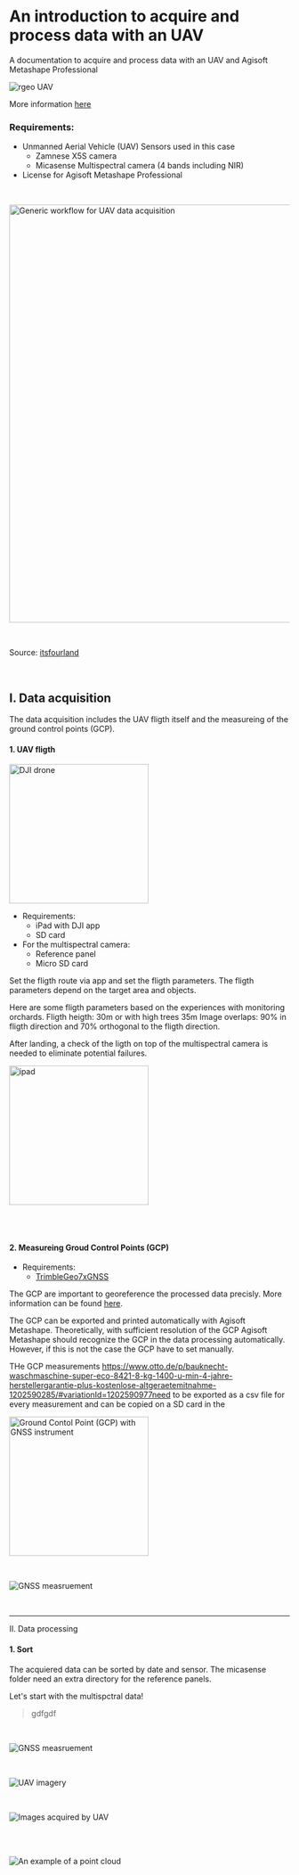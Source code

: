 # An introduction to acquire and process data with an UAV
A documentation to acquire and process data with an UAV and Agisoft Metashape Professional

<img src="images/Image_UAV_rgeo_crop.jpg"
     alt="rgeo UAV"/>






     


More information [here](https://rgeo.de/en/p/streuobst/)

### Requirements:
- Unmanned Aerial Vehicle (UAV)
     Sensors used in this case
     - Zamnese X5S camera
     - Micasense Multispectral camera (4 bands including NIR)
- License for Agisoft Metashape Professional


</br>

<img src="images/its4land_Ggneric-workflow-for-UAV-based-data-acquisition.png"
     alt="Generic workflow for UAV data acquisition" width=750 />



</br>

Source: [itsfourland](https://its4land.com/fly-and-create)

</br>

## I. Data acquisition
The data acquisition includes the UAV fligth itself and the measureing of the ground control points (GCP).
</br>

#### 1. UAV fligth

<img src="images/dji-drone.webp"
     alt="DJI drone" width=250/>
     
- Requirements:
     - iPad with DJI app
     - SD card
- For the multispectral camera:
     - Reference panel
     - Micro SD card
     
Set the fligth route via app and set the fligth parameters. The fligth parameters depend on the target area and objects.

Here are some fligth parameters based on the experiences with monitoring orchards.
Fligth heigth: 30m or with high trees 35m
Image overlaps: 90% in fligth direction and 70% orthogonal to the fligth direction.

After landing, a check of the ligth on top of the multispectral camera is needed to eliminate potential failures.


 <img src="images/ipad.webp"
     alt="ipad" width=250/>
</br>



     
</br>

</br>

#### 2. Measureing Groud Control Points (GCP)
- Requirements:
     - [TrimbleGeo7xGNSS](https://geospatial.trimble.com/products-and-solutions/geo-7x-gnss)

The GCP are important to georeference the processed data precisly. 
More information can be found [here](https://www.dronedeploy.com/blog/what-are-ground-control-points-gcps/).

The GCP can be exported and printed automatically with Agisoft Metashape.
Theoretically, with sufficient resolution of the GCP Agisoft Metashape should recognize the GCP in the data processing automatically. However, if this is not the case the GCP have to set manually.

THe GCP measurements https://www.otto.de/p/bauknecht-waschmaschine-super-eco-8421-8-kg-1400-u-min-4-jahre-herstellergarantie-plus-kostenlose-altgeraetemitnahme-1202590285/#variationId=1202590977need to be exported as a csv file for every measurement and can be copied on a SD card in the 


<img src="images/gcp.png"
    alt="Ground Contol Point (GCP) with GNSS instrument" width=250/>
     

<br>

![GNSS measruement](images/gcp.png "GNSS measurement")

     
<br>

--- 

II. Data processing

#### 1. Sort

The acquiered data can be sorted by date and sensor. The micasense folder need an extra directory for the reference panels.

Let's start with the multispctral data!

> gdfgdf
> 
<br>

![GNSS measruement](images/gcp.png "GNSS measurement")

<br>

![UAV imagery](images/example_uav_imagery.JPG "UAV imagery")

<br>

<img src="images/example_uav_imagery.JPG"
    alt="Images acquired by UAV"/>
     

<br><br>


<img src="images/example_pointcloud.JPG"
    alt="An example of a point cloud"/>





